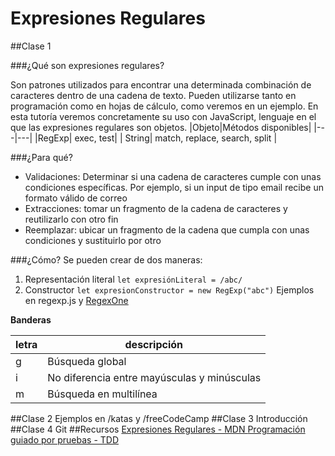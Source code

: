 # Expresiones Regulares

##Clase 1

###¿Qué son expresiones regulares?

Son patrones utilizados para encontrar una determinada combinación de caracteres dentro de una cadena de texto. Pueden utilizarse tanto en programación como en hojas de cálculo, como veremos en un ejemplo.
En esta tutoría veremos concretamente su uso con JavaScript, lenguaje en el que las expresiones regulares son objetos.
|Objeto|Métodos disponibles|
|---|---|
|RegExp| exec, test|
| String| match, replace, search, split |

###¿Para qué?

- Validaciones: Determinar si una cadena de caracteres cumple con unas condiciones específicas. Por ejemplo, si un input de tipo email recibe un formato válido de correo
- Extracciones: tomar un fragmento de la cadena de caracteres y reutilizarlo con otro fin
- Reemplazar: ubicar un fragmento de la cadena que cumpla con unas condiciones y sustituirlo por otro

###¿Cómo?
Se pueden crear de dos maneras:

1. Representación literal
   `let expresiónLiteral = /abc/`
2. Constructor
   `let expresionConstructor = new RegExp("abc")`
Ejemplos en regexp.js y [RegexOne](https://regexone.com/lesson/introduction_abcs)

**Banderas**

| letra | descripción                                 |
| ----- | ------------------------------------------- |
| g     | Búsqueda global                             |
| i     | No diferencia entre mayúsculas y minúsculas |
| m     | Búsqueda en multilínea                      |
##Clase 2
Ejemplos en /katas y /freeCodeCamp
##Clase 3 Introducción
##Clase 4 Git
##Recursos
[Expresiones Regulares - MDN
](https://developer.mozilla.org/es/docs/Web/JavaScript/Guide/Regular_Expressions)
[Programación guiado por pruebas - TDD](https://es.wikipedia.org/wiki/Desarrollo_guiado_por_pruebas)